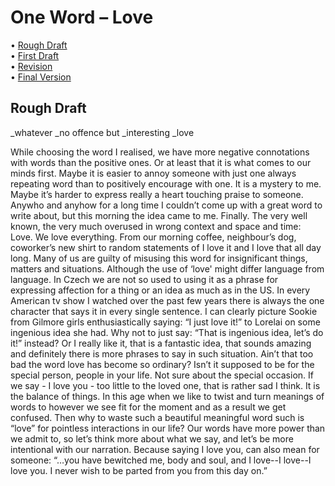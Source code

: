 # One Word – Love 

• [Rough Draft](rough-draft.md)\
• [First Draft](first-draft.md)\
• [Revision](revision.md)\
• [Final Version](final-version.md)

## Rough Draft

_whatever 
_no offence but
_interesting
_love

While choosing the word I realised, we have more negative connotations with words than the positive ones. Or at least that it is what comes to our minds first. Maybe it is easier to annoy someone with just one always repeating word than to positively encourage with one. It is a mystery to me. Maybe it’s harder to express really a heart touching praise to someone. Anywho and anyhow for a long time I couldn’t come up with a great word to write about, but this morning the idea came to me. Finally. 
The very well known, the very much overused in wrong context and space and time: Love. We love everything. From our morning coffee, neighbour’s dog, coworker’s new shirt to random statements of I love it and I love that all day long. Many of us are guilty of misusing this word for insignificant things, matters and situations. Although the use of ‘love' might differ language from language. In Czech we are not so used to using it as a phrase for expressing affection for a thing or an idea as much as in the US. In every American tv show I watched over the past few years there is always the one character that says it in every single sentence. I can clearly picture Sookie from Gilmore girls enthusiastically saying: “I just love it!” to Lorelai on some ingenious idea she had. Why not to just say: “That is ingenious idea, let’s do it!” instead? Or I really like it, that is a fantastic idea, that sounds amazing and definitely there is more phrases to say in such situation. 
Ain’t that too bad the word love has become so ordinary? Isn’t it supposed to be for the special person, people in your life. Not sure about the special occasion. If we say - I love you - too little to the loved one, that is rather sad I think. It is the balance of things. In this age when we like to twist and turn meanings of words to however we see fit for the moment and as a result we get confused. Then why to waste such a beautiful meaningful word such is “love” for pointless interactions in our life? Our words have more power than we admit to, so let’s think more about what we say, and let’s be more intentional with our narration. Because saying I love you, can also mean for someone: “…you have bewitched me, body and soul, and I love--I love--I love you. I never wish to be parted from you from this day on.” 
